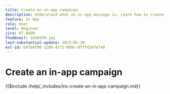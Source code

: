```yaml
---
title: Create an in-app campaign
description: Understand what an in-app message is. Learn how to create, configure, and publish in-app messages in Campaigns.
feature: In App
role: User
level: Beginner
jira: KT-9499
thumbnail: 3410430.jpg
last-substantial-update: 2023-05-30
exl-id: b9768f06-1286-4c71-909c-9fffd247e748
---
```

# Create an in-app campaign

{{$include /help/_includes/inc-create-an-in-app-campaign.md}}

